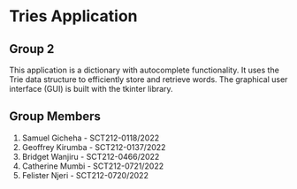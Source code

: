 # Tries Application
## Group 2 
This application is a dictionary with autocomplete functionality. It uses the Trie data structure to efficiently store and retrieve words. The graphical user interface (GUI) is built with the tkinter library.

## Group Members
1. Samuel Gicheha - SCT212-0118/2022
2. Geoffrey Kirumba - SCT212-0137/2022
3. Bridget Wanjiru - SCT212-0466/2022
4. Catherine Mumbi - SCT212-0721/2022
5. Felister Njeri - SCT212-0720/2022
